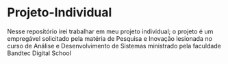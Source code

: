 # Projeto-Individual
Nesse repositório irei trabalhar em meu projeto individual; o projeto é um empregável solicitado pela matéria de Pesquisa e Inovação lesionada no curso de Análise e Desenvolvimento de Sistemas ministrado pela faculdade Bandtec Digital School
